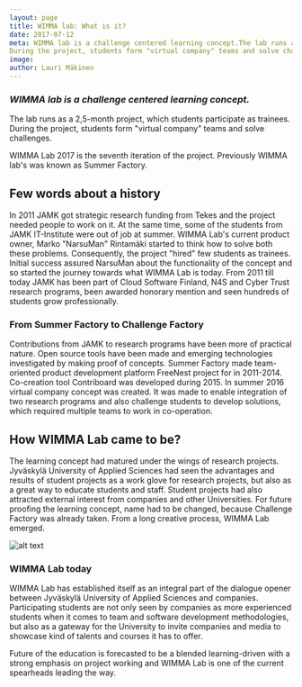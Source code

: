 ```yaml
---
layout: page
title: WIMMA lab: What is it?
date: 2017-07-12
meta: WIMMA lab is a challenge centered learning concept.The lab runs as a 2,5-month project, which students participate as trainees.
During the project, students form "virtual company" teams and solve challenges.
image:
author: Lauri Mäkinen
---
```


### *WIMMA lab is a challenge centered learning concept.* 

The lab runs as a 2,5-month project, which students participate as trainees.
During the project, students form "virtual company" teams and solve challenges.

WIMMA Lab 2017 is the seventh iteration of the project. Previously WIMMA lab's was known as Summer Factory.

## Few words about a history
In 2011 JAMK got strategic research funding from Tekes and the project needed people to work on it. At the same time, some of the students from JAMK IT-Institute were out of job at summer. WIMMA Lab's current product owner, Marko "NarsuMan" Rintamäki started to think how to solve both these problems.
Consequently, the project "hired" few students as trainees. Initial success assured NarsuMan about the functionality of the concept and so started the journey towards what WIMMA Lab is today.
From 2011 till today JAMK has been part of Cloud Software Finland, N4S and Cyber Trust research programs, been awarded honorary mention and seen hundreds of students grow professionally.

### From Summer Factory to Challenge Factory
Contributions from JAMK to research programs have been more of practical nature. Open source tools have been made and emerging technologies investigated by making proof of concepts.
Summer Factory made team-oriented product development platform FreeNest project for in 2011-2014.
Co-creation tool Contriboard was developed during 2015.
In summer 2016 virtual company concept was created. It was made to enable integration of two research programs and also challenge students to develop solutions, which required multiple teams to work in co-operation. 

## How WIMMA Lab came to be?
The learning concept had matured under the wings of research projects. Jyväskylä University of Applied Sciences had seen the advantages and results of student projects as a work glove for research projects, but also as a great way to educate students and staff. Student projects had also attracted external interest from companies and other Universities.
For future proofing the learning concept, name had to be changed, because Challenge Factory was already taken. From a long creative process, WIMMA Lab emerged.

![alt text]({{site.baseurl}}/img/what_it_wimma1.jpg)
### WIMMA Lab today
WIMMA Lab has established itself as an integral part of the dialogue opener between Jyväskylä University of Applied Sciences and companies.
Participating students are not only seen by companies as more experienced students when it comes to team and software development methodologies, but also as a gateway for the University to invite companies and media to showcase kind of talents and courses it has to offer.

Future of the education is forecasted to be a blended learning-driven with a strong emphasis on project working and WIMMA Lab is one of the current spearheads leading the way.
